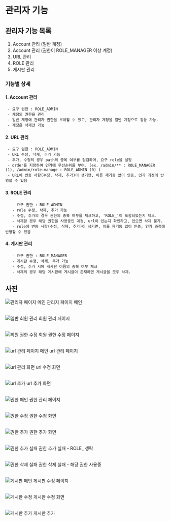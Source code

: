 # 관리자 기능

## 관리자 기능 목록
1. Account 관리 (일반 계정)
2. Account 관리 (권한이 ROLE_MANAGER 이상 계정)
3. URL 관리
4. ROLE 관리
5. 게시판 관리

### 기능별 상세
#### 1. Account 관리
     - 요구 권한 : ROLE_ADMIN
     - 계정의 권한을 관리
     - 일반 계정에 관리자 권한을 부여할 수 있고, 관리자 계정을 일반 계정으로 강등 가능.
     - 계정은 삭제만 가능

#### 2. URL 관리
     - 요구 권한 : ROLE_ADMIN
     - URL 수정, 삭제, 추가 가능
     - 추가, 수정의 경우 path의 중복 여부를 점검하며, 요구 role을 설정
     - order를 지정하여 인가에 우선순위를 부여. (ex. /admin/** : ROLE_MANAGER (1), /admin/role-manage : ROLE_ADMIN (0) )
     - URL에 변동 사항(수정, 삭제, 추가)이 생기면, 이를 재기동 없이 인증, 인가 과정에 반영할 수 있음

  #### 3. ROLE 관리
       - 요구 권한 : ROLE_ADMIN
       - role 수정, 삭제, 추가 가능
       - 수정, 추가의 경우 권한의 중복 여부를 체크하고, 'ROLE_'이 포함되었는지 체크.
       - 삭제할 경우 해당 권한을 사용중인 계정, url이 있는지 확인하고, 있으면 삭제 불가.
       - role에 변동 사항(수정, 삭제, 추가)이 생기면, 이를 재기동 없이 인증, 인가 과정에 반영할 수 있음

  #### 4. 게시판 관리
       - 요구 권한 : ROLE_MANAGER
       - 게시판 수정, 삭제, 추가 가능
       - 수정, 추가 시에 게사판 이름의 중복 여부 체크
       - 삭제의 경우 해당 게시판에 게시글이 존재하면 게시글을 모두 삭제.

## 사진
![관리자 페이지 메인](https://github.com/gihohpkl12/demo_project/assets/43335818/90a52c91-6e25-43d7-9e13-e014dc2690ee)
관리지 페이지 메인 <br/><br/>

![일반 회원 관리](https://github.com/gihohpkl12/demo_project/assets/43335818/04b22e73-b3f4-4a05-8f94-bb98e17c3f88)
회원 관리 페이지 <br/><br/>

![회원 권한 수정](https://github.com/gihohpkl12/demo_project/assets/43335818/827d1e27-5ee8-4918-9b20-50cdbf0f5949)
회원 권한 수정 페이지 <br/><br/>

![url 관리 페이지 메인](https://github.com/gihohpkl12/demo_project/assets/43335818/d216ce08-2178-424c-b4c1-9b0c60d57575)
url 관리 페이지<br/><br/>

![url 관리 화면](https://github.com/gihohpkl12/demo_project/assets/43335818/d78484b3-f93e-4b7c-83a3-f75ad7c7654e)
url 수정 화면<br/><br/>

![url 추가](https://github.com/gihohpkl12/demo_project/assets/43335818/897337b6-f258-49d2-ac5a-f0ccabfead85)
url 추가 화면 <br/><br/>

![권한 메인](https://github.com/gihohpkl12/demo_project/assets/43335818/c6fdbbee-544a-4eb9-bd79-1380f87b6956)
권한 관리 페이지 <br/><br/>

![권한 수정](https://github.com/gihohpkl12/demo_project/assets/43335818/86aa554b-51ae-4c61-bac0-9060d9755dae)
권한 수정 화면 <br/><br/>

![권한 추가](https://github.com/gihohpkl12/demo_project/assets/43335818/365eff4f-b4e9-4e9a-88e0-b89a056fb7ea)
권한 추가 화면 <br/><br/>

![권한 추가 실패](https://github.com/gihohpkl12/demo_project/assets/43335818/31b4e82c-80f0-4d74-aff0-8e0c9f440011)
권한 추가 실패 - ROLE_ 생략 <br/><br/>

![권한 삭제 실패](https://github.com/gihohpkl12/demo_project/assets/43335818/2951eb8f-d7cf-4293-ba99-907d4c825d19)
권한 삭제 실패 - 해당 권한 사용중 <br/><br/>

![게시판 메인](https://github.com/gihohpkl12/demo_project/assets/43335818/f79132e4-e9d5-4e18-940f-88980a990603)
게시판 수정 페이지 <br/><br/>

![게시판 수정](https://github.com/gihohpkl12/demo_project/assets/43335818/e076eb79-78c2-43e4-aa38-e41966f62ca9)
게시판 수정 화면 <br/><br/>

![게시판 추가](https://github.com/gihohpkl12/demo_project/assets/43335818/edaebb39-8495-4cdc-8e30-de39ae44ed15)
게시판 추가 <br/><br/>











